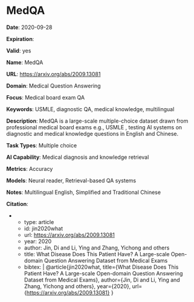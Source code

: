 # MedQA

**Date**: 2020-09-28

**Expiration**: 

**Valid**: yes

**Name**: MedQA

**URL**: https://arxiv.org/abs/2009.13081

**Domain**: Medical Question Answering

**Focus**: Medical board exam QA

**Keywords**: USMLE, diagnostic QA, medical knowledge, multilingual

**Description**: MedQA is a large-scale multiple-choice dataset drawn from professional medical board exams  e.g., USMLE , testing AI systems on diagnostic and medical knowledge  questions in English and Chinese. 

**Task Types**: Multiple choice

**AI Capability**: Medical diagnosis and knowledge retrieval

**Metrics**: Accuracy

**Models**: Neural reader, Retrieval-based QA systems

**Notes**: Multilingual  English, Simplified and Traditional Chinese 

**Citation**:

-
  - type: article
  - id: jin2020what
  - url: https://arxiv.org/abs/2009.13081
  - year: 2020
  - author: Jin, Di and Li, Ying and Zhang, Yichong and others
  - title: What Disease Does This Patient Have? A Large-scale Open-domain Question Answering Dataset from Medical Exams
  - bibtex: |
      @article{jin2020what,
        title={What Disease Does This Patient Have? A Large-scale Open-domain Question Answering Dataset from Medical Exams},
        author={Jin, Di and Li, Ying and Zhang, Yichong and others},
        year={2020},
        url={https://arxiv.org/abs/2009.13081}
      }


